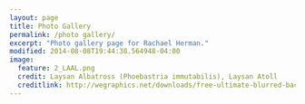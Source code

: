 ```yaml
---
layout: page
title: Photo Gallery
permalink: /photo gallery/
excerpt: "Photo gallery page for Rachael Herman."
modified: 2014-08-08T19:44:38.564948-04:00
image:
  feature: 2_LAAL.png
  credit: Laysan Albatross (Phoebastria immutabilis), Laysan Atoll
  creditlink: http://wegraphics.net/downloads/free-ultimate-blurred-background-pack/
---
```


